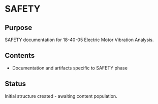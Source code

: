 # SAFETY

## Purpose
SAFETY documentation for 18-40-05 Electric Motor Vibration Analysis.

## Contents
- Documentation and artifacts specific to SAFETY phase

## Status
Initial structure created - awaiting content population.
